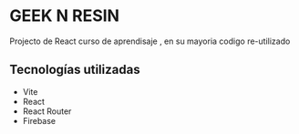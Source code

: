 # GEEK N RESIN  
Projecto de React 
curso de aprendisaje , en su mayoria codigo re-utilizado


## Tecnologías utilizadas
- Vite
- React
- React Router
- Firebase